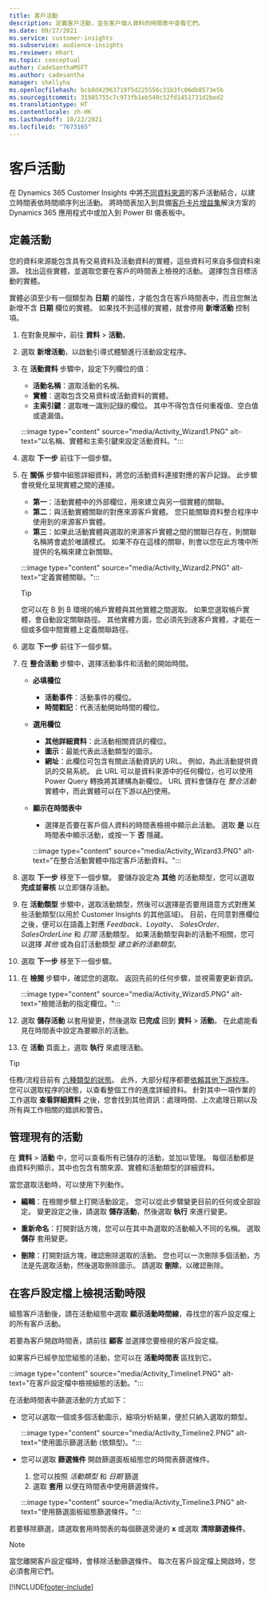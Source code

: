 ```yaml
---
title: 客戶活動
description: 定義客戶活動，並在客戶個人資料的時間表中查看它們。
ms.date: 09/27/2021
ms.service: customer-insights
ms.subservice: audience-insights
ms.reviewer: mhart
ms.topic: conceptual
author: CadeSanthaMSFT
ms.author: cadesantha
manager: shellyha
ms.openlocfilehash: bcb8d42963719f5d225556c31b3fc06db8573e5b
ms.sourcegitcommit: 31985755c7c973fb1eb540c52fd1451731d2bed2
ms.translationtype: HT
ms.contentlocale: zh-HK
ms.lasthandoff: 10/22/2021
ms.locfileid: "7673165"
---
```

# <a name="customer-activities"></a>客戶活動

在 Dynamics 365 Customer Insights 中將[不同資料來源](data-sources.md)的客戶活動結合，以建立時間表依時間順序列出活動。 將時間表加入到具備[客戶卡片增益集](customer-card-add-in.md)解決方案的 Dynamics 365 應用程式中或加入到 Power BI 儀表板中。

## <a name="define-an-activity"></a>定義活動

您的資料來源能包含具有交易資料及活動資料的實體，這些資料可來自多個資料來源。 找出這些實體，並選取您要在客戶的時間表上檢視的活動。 選擇包含目標活動的實體。

實體必須至少有一個類型為 **日期** 的屬性，才能包含在客戶時間表中，而且您無法新增不含 **日期** 欄位的實體。 如果找不到這樣的實體，就會停用 **新增活動** 控制項。

1. 在對象見解中，前往 **資料** > **活動**。

1. 選取 **新增活動**，以啟動引導式體驗進行活動設定程序。

1. 在 **活動資料** 步驟中，設定下列欄位的值：

   - **活動名稱**：選取活動的名稱。
   - **實體**：選取包含交易資料或活動資料的實體。
   - **主索引鍵**：選取唯一識別記錄的欄位。 其中不得包含任何重複值、空白值或遺漏值。

   :::image type="content" source="media/Activity_Wizard1.PNG" alt-text="以名稱、實體和主索引鍵來設定活動資料。":::

1. 選取 **下一步** 前往下一個步驟。

1. 在 **關係** 步驟中組態詳細資料，將您的活動資料連接對應的客戶記錄。 此步驟會視覺化呈現實體之間的連接。  

   - **第一**：活動實體中的外部欄位，用來建立與另一個實體的關聯。
   - **第二**：與活動實體關聯的對應來源客戶實體。 您只能關聯資料整合程序中使用到的來源客戶實體。
   - **第三**：如果此活動實體與選取的來源客戶實體之間的關聯已存在，則關聯名稱將會處於唯讀模式。 如果不存在這樣的關聯，則會以您在此方塊中所提供的名稱來建立新關聯。

   :::image type="content" source="media/Activity_Wizard2.PNG" alt-text="定義實體關聯。":::

   > [!TIP]
   > 您可以在 B 到 B 環境的帳戶實體與其他實體之間選取。 如果您選取帳戶實體，會自動設定關聯路徑。 其他實體方面，您必須先到達客戶實體，才能在一個或多個中間實體上定義關聯路徑。

1. 選取 **下一步** 前往下一個步驟。 

1. 在 **整合活動** 步驟中，選擇活動事件和活動的開始時間。 
   - **必填欄位**
      - **活動事件**：活動事件的欄位。
      - **時間戳記**：代表活動開始時間的欄位。

   - **選用欄位**
      - **其他詳細資料**：此活動相關資訊的欄位。
      - **圖示**：最能代表此活動類型的圖示。
      - **網址**：此欄位可包含有關此活動資訊的 URL。 例如，為此活動提供資訊的交易系統。 此 URL 可以是資料來源中的任何欄位，也可以使用 Power Query 轉換將其建構為新欄位。 URL 資料會儲存在 *整合活動* 實體中，而此實體可以在下游以[API](apis.md)使用。

   - **顯示在時間表中**
      - 選擇是否要在客戶個人資料的時間表檢視中顯示此活動。 選取 **是** 以在時間表中顯示活動，或按一下 **否** 隱藏。

      :::image type="content" source="media/Activity_Wizard3.PNG" alt-text="在整合活動實體中指定客戶活動資料。":::

1. 選取 **下一步** 移至下一個步驟。 要儲存設定為 **其他** 的活動類型，您可以選取 **完成並審核** 以立即儲存活動。 

1. 在 **活動類型** 步驟中，選取活動類型，然後可以選擇是否要用語意方式對應某些活動類型(以用於 Customer Insights 的其他區域)。 目前，在同意對應欄位之後，便可以在語義上對應 *Feedback*、*Loyalty*、 *SalesOrder*、*SalesOrderLine* 和 *訂閱* 活動類型。 如果活動類型與新的活動不相關，您可以選擇 *其他* 或為自訂活動類型 *建立新的活動類型*。

1. 選取 **下一步** 移至下一個步驟。 

1. 在 **檢閱** 步驟中，確認您的選取。 返回先前的任何步驟，並視需要更新資訊。

   :::image type="content" source="media/Activity_Wizard5.PNG" alt-text="檢閱活動的指定欄位。":::
   
1. 選取 **儲存活動** 以套用變更，然後選取 **已完成** 回到 **資料** > **活動**。 在此處能看見在時間表中設定為要顯示的活動。 

1. 在 **活動** 頁面上，選取 **執行** 來處理活動。 

> [!TIP]
> 任務/流程目前有 [六種類型的狀態](system.md#status-types)。 此外，大部分程序都要[依賴其他下游程序](system.md#refresh-policies)。 您可以選取程序的狀態，以查看整個工作的進度詳細資料。 針對其中一項作業的工作選取 **查看詳細資料** 之後，您會找到其他資訊：處理時間、上次處理日期以及所有與工作相關的錯誤和警告。


## <a name="manage-existing-activities"></a>管理現有的活動

在 **資料** > **活動** 中，您可以查看所有已儲存的活動，並加以管理。 每個活動都是由資料列顯示，其中也包含有關來源、實體和活動類型的詳細資料。

當您選取活動時，可以使用下列動作。 

- **編輯**：在檢閱步驟上打開活動設定。 您可以從此步驟變更目前的任何或全部設定。 變更設定之後，請選取 **儲存活動**，然後選取 **執行** 來進行變更。

- **重新命名**：打開對話方塊，您可以在其中為選取的活動輸入不同的名稱。 選取 **儲存** 套用變更。

- **刪除**：打開對話方塊，確認刪除選取的活動。 您也可以一次刪除多個活動，方法是先選取活動，然後選取刪除圖示。 請選取 **刪除**，以確認刪除。

## <a name="view-activity-timelines-on-customer-profiles"></a>在客戶設定檔上檢視活動時限

組態客戶活動後，請在活動組態中選取 **顯示活動時間線**，尋找您的客戶設定檔上的所有客戶活動。

若要為客戶開啟時間表，請前往 **顧客** 並選擇您要檢視的客戶設定檔。

如果客戶已經參加您組態的活動，您可以在 **活動時間表** 區找到它。

:::image type="content" source="media/Activity_Timeline1.PNG" alt-text="在客戶設定檔中檢視組態的活動。":::

在活動時間表中篩選活動的方式如下：

- 您可以選取一個或多個活動圖示，細項分析結果，便於只納入選取的類型。

  :::image type="content" source="media/Activity_Timeline2.PNG" alt-text="使用圖示篩選活動 (依類型)。":::

- 您可以選取 **篩選條件** 開啟篩選面板組態您的時間表篩選條件。

   1. 您可以按照 *活動類型* 和 *日期* 篩選
   1. 選取 **套用** 以便在時間表中使用篩選條件。

   :::image type="content" source="media/Activity_Timeline3.PNG" alt-text="使用篩選面板組態篩選條件。":::

若要移除篩選，請選取套用時間表的每個篩選旁邊的 **x** 或選取 **清除篩選條件**。


> [!NOTE]
> 當您離開客戶設定檔時，會移除活動篩選條件。 每次在客戶設定檔上開啟時，您必須套用它們。

[!INCLUDE[footer-include](../includes/footer-banner.md)]
